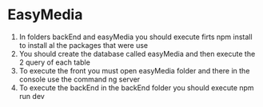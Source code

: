# EasyMedia

1. In folders backEnd and easyMedia you should execute firts npm install to install al the packages that were use
2. You should create the database called easyMedia and then execute the 2 query of each table
3. To execute the front you must open easyMedia folder and there in the console use the command ng server 
4. To execute the backEnd in the backEnd folder you should execute npm run dev 